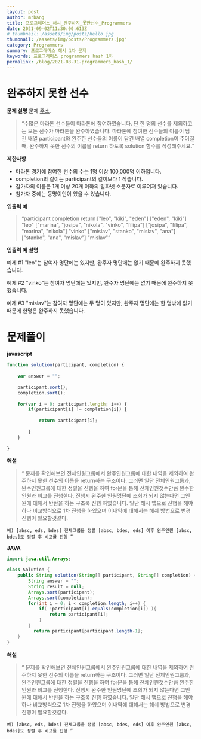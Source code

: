 ```yaml
---
layout: post
author: mrbang
title: 프로그래머스_해시_완주하지_못한선수_Programmers
date: 2021-09-02T11:30:00.613Z
# thumbnail: /assets/img/posts/hello.jpg
thumbnail: /assets/img/posts/Programmers.jpg"
category: Programmers
summary: 프로그래머스 해시 1차 문제 
keywords: 프로그래머스 programmers hash 1차 
permalink: /blog/2021-08-31-programmers_hash_1/
---
```

# 완주하지 못한 선수

**문제 설명** 문제 [주소](https://programmers.co.kr/learn/courses/30/lessons/42576).

> “수많은 마라톤 선수들이 마라톤에 참여하였습니다. 단 한 명의 선수를 제외하고는 모든 선수가 마라톤을 완주하였습니다.
마라톤에 참여한 선수들의 이름이 담긴 배열 participant와 완주한 선수들의 이름이 담긴 배열 completion이 주어질 때, 완주하지 못한 선수의 이름을 return 하도록 solution 함수를 작성해주세요.”
  

**제한사항** 

* 마라톤 경기에 참여한 선수의 수는 1명 이상 100,000명 이하입니다.
* completion의 길이는 participant의 길이보다 1 작습니다.
* 참가자의 이름은 1개 이상 20개 이하의 알파벳 소문자로 이루어져 있습니다.
* 참가자 중에는 동명이인이 있을 수 있습니다.

**입출력 예** 

> “participant	completion	return
["leo", "kiki", "eden"]	["eden", "kiki"]	"leo"
["marina", "josipa", "nikola", "vinko", "filipa"]	["josipa", "filipa", "marina", "nikola"]	"vinko"
["mislav", "stanko", "mislav", "ana"]	["stanko", "ana", "mislav"]	"mislav"”

**입출력 예 설명** 

예제 #1
"leo"는 참여자 명단에는 있지만, 완주자 명단에는 없기 때문에 완주하지 못했습니다.

예제 #2
"vinko"는 참여자 명단에는 있지만, 완주자 명단에는 없기 때문에 완주하지 못했습니다.

예제 #3
"mislav"는 참여자 명단에는 두 명이 있지만, 완주자 명단에는 한 명밖에 없기 때문에 한명은 완주하지 못했습니다.

# 문제풀이 

**javascript** 

```javascript
function solution(participant, completion) {
    
    var answer = "";
    
    participant.sort();
    completion.sort();
    
    for(var i = 0; participant.length; i++) {        
        if(participant[i] != completion[i]) {
            
            return participant[i];        
            
        }      
    }      
    
}
```

**해설** 

> “ 문제를 확인해보면 전체인원그룹에서 완주인원그룹에 대한 내역을 제외하여 완주하지 못한 선수의 이름을 return하는 구조이다.
    그러면 일단 전체인원그룹과, 완주인원그룹에 대한 정렬을 진행을 하여 for문을 통해 전체인원갯수만큼 완주한 인원과 비교를 진행한다. 
    진행시 완주한 인원명단에 조회가 되지 않는다면 그인원에 대해서 반환을 하는 구조록 진행 하였습니다. 
    일단 해시 맵으로 진행을 해야하나 비교방식으로 1차 진행을 하였으며 이내역에 대해서는 해쉬 방법으로 변경 진행이 필요할것같다. 

    예) [absc, eds, bdes] 전체그룹을 정렬 [absc, bdes, eds] 이후 완주인원 [absc, bdes]도 정렬 후 비교를 진행 ”

**JAVA** 
```java
import java.util.Arrays;

class Solution {
    public String solution(String[] participant, String[] completion) {
        String answer = "";
        String result = null;               
        Arrays.sort(participant);
        Arrays.sort(completion);        
        for(int i = 0; i < completion.length; i++) {            
            if( !participant[i].equals(completion[i]) ){              
                return participant[i];                
            }             
        }                
          return participant[participant.length-1];
    }   
}
```

**해설** 

> “ 문제를 확인해보면 전체인원그룹에서 완주인원그룹에 대한 내역을 제외하여 완주하지 못한 선수의 이름을 return하는 구조이다.
    그러면 일단 전체인원그룹과, 완주인원그룹에 대한 정렬을 진행을 하여 for문을 통해 전체인원갯수만큼 완주한 인원과 비교를 진행한다. 
    진행시 완주한 인원명단에 조회가 되지 않는다면 그인원에 대해서 반환을 하는 구조록 진행 하였습니다. 
    일단 해시 맵으로 진행을 해야하나 비교방식으로 1차 진행을 하였으며 이내역에 대해서는 해쉬 방법으로 변경 진행이 필요할것같다. 

    예) [absc, eds, bdes] 전체그룹을 정렬 [absc, bdes, eds] 이후 완주인원 [absc, bdes]도 정렬 후 비교를 진행 ”
